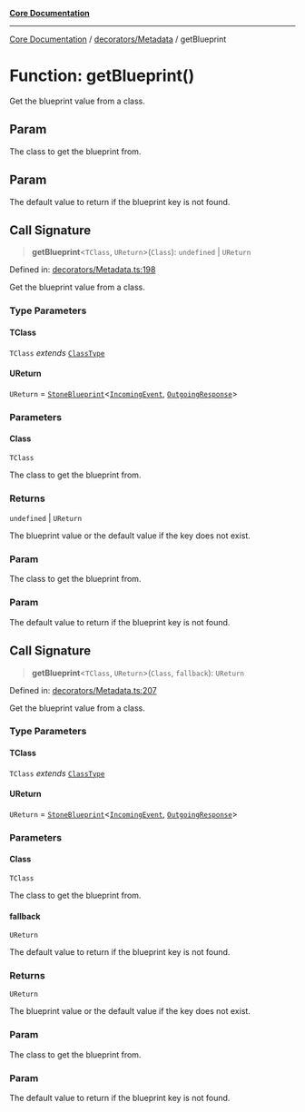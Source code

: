 [**Core Documentation**](../../../README.md)

***

[Core Documentation](../../../README.md) / [decorators/Metadata](../README.md) / getBlueprint

# Function: getBlueprint()

Get the blueprint value from a class.

## Param

The class to get the blueprint from.

## Param

The default value to return if the blueprint key is not found.

## Call Signature

> **getBlueprint**\<`TClass`, `UReturn`\>(`Class`): `undefined` \| `UReturn`

Defined in: [decorators/Metadata.ts:198](https://github.com/stonemjs/core/blob/e2200da501349da1fec304d821c002bb6d055b61/src/decorators/Metadata.ts#L198)

Get the blueprint value from a class.

### Type Parameters

#### TClass

`TClass` *extends* [`ClassType`](../../../declarations/type-aliases/ClassType.md)

#### UReturn

`UReturn` = [`StoneBlueprint`](../../../options/StoneBlueprint/interfaces/StoneBlueprint.md)\<[`IncomingEvent`](../../../events/IncomingEvent/classes/IncomingEvent.md), [`OutgoingResponse`](../../../events/OutgoingResponse/classes/OutgoingResponse.md)\>

### Parameters

#### Class

`TClass`

The class to get the blueprint from.

### Returns

`undefined` \| `UReturn`

The blueprint value or the default value if the key does not exist.

### Param

The class to get the blueprint from.

### Param

The default value to return if the blueprint key is not found.

## Call Signature

> **getBlueprint**\<`TClass`, `UReturn`\>(`Class`, `fallback`): `UReturn`

Defined in: [decorators/Metadata.ts:207](https://github.com/stonemjs/core/blob/e2200da501349da1fec304d821c002bb6d055b61/src/decorators/Metadata.ts#L207)

Get the blueprint value from a class.

### Type Parameters

#### TClass

`TClass` *extends* [`ClassType`](../../../declarations/type-aliases/ClassType.md)

#### UReturn

`UReturn` = [`StoneBlueprint`](../../../options/StoneBlueprint/interfaces/StoneBlueprint.md)\<[`IncomingEvent`](../../../events/IncomingEvent/classes/IncomingEvent.md), [`OutgoingResponse`](../../../events/OutgoingResponse/classes/OutgoingResponse.md)\>

### Parameters

#### Class

`TClass`

The class to get the blueprint from.

#### fallback

`UReturn`

The default value to return if the blueprint key is not found.

### Returns

`UReturn`

The blueprint value or the default value if the key does not exist.

### Param

The class to get the blueprint from.

### Param

The default value to return if the blueprint key is not found.
